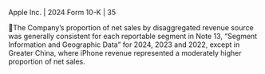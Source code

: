 Apple Inc. | 2024 Form 10-K | 35

The Company’s proportion of net sales by disaggregated revenue source was generally consistent for each reportable segment
in  Note  13,  “Segment  Information  and  Geographic  Data”  for  2024,  2023  and  2022,  except  in  Greater  China,  where  iPhone
revenue represented a moderately higher proportion of net sales.